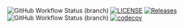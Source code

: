 ![GitHub Workflow Status (branch)](https://img.shields.io/github/actions/workflow/status/Cmerch91/sem/main.yml?branch=master)
[![LICENSE](https://img.shields.io/github/license/Cmerch91/sem.svg?style=flat-square)](https://github.com/Cmerch91/sem/blob/master/LICENSE)
[![Releases](https://img.shields.io/github/release/Cmerch91/sem/all.svg?style=flat-square)](https://github.com/Cmerch91/sem/releases)
![GitHub Workflow Status (branch)](https://img.shields.io/github/actions/workflow/status/Cmerch91/sem/main.yml?branch=<branch>)
[![codecov](https://codecov.io/gh/Cmerch91/sem/graph/badge.svg?token=6ROC833ELY)](https://codecov.io/gh/Cmerch91/sem)
